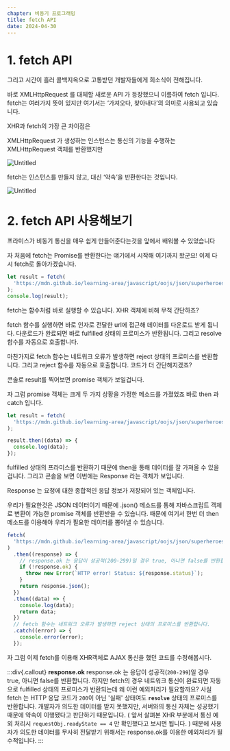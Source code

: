 ```yaml
---
chapter: 비동기 프로그래밍
title: fetch API
date: 2024-04-30
---
```


# 1. fetch API

그리고 시간이 흘러 콜백지옥으로 고통받던 개발자들에게 희소식이 전해집니다.

바로 XMLHttpRequest 를 대체할 새로운 API 가 등장했으니 이름하여 fetch 입니다. fetch는 여러가지 뜻이 있지만 여기서는 ‘가져오다, 찾아내다’의 의미로 사용되고 있습니다.

XHR과 fetch의 가장 큰 차이점은

XMLHttpRequest 가 생성하는 인스턴스는 통신의 기능을 수행하는 XMLHttpRequest 객체를 반환했지만

![Untitled](/images/essentials-javascript/chapter14/Untitled%202.png)

fetch는 인스턴스를 만들지 않고, 대신 ‘약속’을 반환한다는 것입니다.

![Untitled](/images/essentials-javascript/chapter14/Untitled%203.png)

# 2. fetch API 사용해보기

프라미스가 비동기 통신을 매우 쉽게 만들어준다는것을 앞에서 배워볼 수 있었습니다

자 처음에 fetch는 Promise를 반환한다는 얘기에서 시작해 여기까지 왔군요! 이제 다시 fetch로 돌아가겠습니다.

```jsx
let result = fetch(
  'https://mdn.github.io/learning-area/javascript/oojs/json/superheroes.json',
);
console.log(result);
```

fetch는 함수처럼 바로 실행할 수 있습니다. XHR 객체에 비해 무척 간단하죠?

fetch 함수를 실행하면 바로 인자로 전달한 url에 접근해 데이터를 다운로드 받게 됩니다. 다운로드가 완료되면 바로 fulfilled 상태의 프로미스가 반환됩니다. 그리고 resolve 함수를 자동으로 호출합니다.

마찬가지로 fetch 함수는 네트워크 오류가 발생하면 reject 상태의 프로미스를 반환합니다. 그리고 reject 함수를 자동으로 호출합니다. 코드가 더 간단해지겠죠?

콘솔로 result를 찍어보면 promise 객체가 보일겁니다.

자 그럼 promise 객체는 크게 두 가지 상황을 가정한 메소드를 가졌었죠 바로 then 과 catch 입니다.

```jsx
let result = fetch(
  'https://mdn.github.io/learning-area/javascript/oojs/json/superheroes.json',
);

result.then((data) => {
  console.log(data);
});
```

fulfilled 상태의 프라미스를 반환하기 때문에 then을 통해 데이터를 잘 가져올 수 있을겁니다. 그리고 콘솔을 보면 이번에는 Response 라는 객체가 보입니다.

Response 는 요청에 대한 종합적인 응답 정보가 저장되어 있는 객체입니다.

우리가 필요한것은 JSON 데이터이기 때문에 .json() 메소드를 통해 자바스크립트 객체로 변환이 가능한 promise 객체를 반환받을 수 있습니다. 때문에 여기서 한번 더 then 메소드를 이용해야 우리가 필요한 데이터를 뽑아낼 수 있습니다.

```jsx
fetch(
  'https://mdn.github.io/learning-area/javascript/oojs/json/superheroes.json',
)
  .then((response) => {
    // response.ok 는 응답이 성공적(200-299)일 경우 true, 아니면 false를 반환합니다.
    if (!response.ok) {
      throw new Error(`HTTP error! Status: ${response.status}`);
    }
    return response.json();
  })
  .then((data) => {
    console.log(data);
    return data;
  })
  // fetch 함수는 네트워크 오류가 발생하면 reject 상태의 프로미스를 반환합니다.
  .catch((error) => {
    console.error(error);
  });
```

자 그럼 이제 fetch를 이용해 XHR객체로 AJAX 통신을 했던 코드를 수정해봅시다.

:::div{.callout}
**response.ok**
response.ok 는 응답이 성공적(`200-299`)일 경우 true, 아니면 false를 반환합니다.
하지만 fetch의 경우 네트워크 통신이 완료되면 자동으로 fulfilled 상태의 프로미스가 반환되는데 왜 이런 예외처리가 필요할까요?
사실 fetch 는 HTTP 응답 코드가 `200`이 아닌 '실패' 상태여도 **`resolve`** 상태의 프로미스를 반환합니다. 개발자가 의도한 데이터를 받지 못했지만, 서버와의 통신 자체는 성공했기 때문에 약속이 이행됐다고 판단하기 때문입니다. ( 앞서 살펴본 XHR 부분에서 통신 예외 처리시 `requestObj.readyState == 4` 만 확인했다고 보시면 됩니다. )
때문에 사용자가 의도한 데이터를 무사히 전달받기 위해서는 response.ok를 이용한 예외처리가 필수적입니다.
:::
